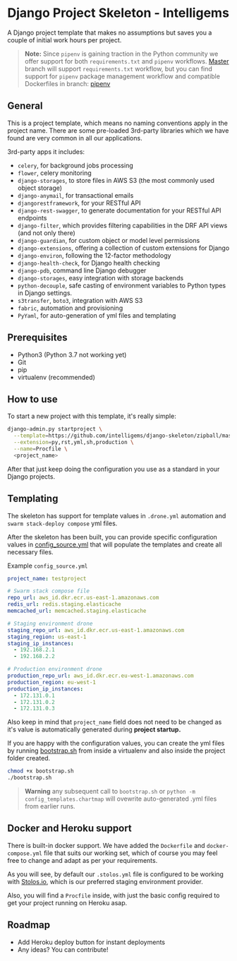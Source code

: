 # Django Project Skeleton - Intelligems

A Django project template that makes no assumptions but saves you a couple of initial work hours per project.

> __Note:__ Since `pipenv` is gaining traction in the Python community we offer support for both `requirements.txt` and `pipenv` workflows. [Master](https://github.com/intelligems/django-skeleton/tree/master) branch will support `requirements.txt` workflow, but you can find support for `pipenv` package management workflow and compatible Dockerfiles in branch: [pipenv](https://github.com/intelligems/django-skeleton/tree/pipenv)

## General

This is a project template, which means no naming conventions apply in the project name.
There are some pre-loaded 3rd-party libraries which we have found are very common in all our applications.

3rd-party apps it includes:

- `celery`, for background jobs processing
- `flower`, celery monitoring
- `django-storages`, to store files in AWS S3 (the most commonly used object storage)
- `django-anymail`, for transactional emails
- `djangorestframework`, for your RESTful API
- `django-rest-swagger`, to generate documentation for your RESTful API endpoints
- `django-filter`, which provides filtering capabilities in the DRF API views (and not only there)
- `django-guardian`, for custom object or model level permissions
- `django-extensions`, offering a collection of custom extensions for Django
- `django-environ`, following the 12-factor methodology
- `django-health-check`, for Django health checking
- `django-pdb`, command line Django debugger
- `django-storages`, easy integration with storage backends
- `python-decouple`, safe casting of environment variables to Python types in Django settings.
- `s3transfer`, `boto3`, integration with AWS S3
- `fabric`, automation and provisioning
- `PyYaml`, for auto-generation of yml files and templating

## Prerequisites

- Python3 (Python 3.7 not working yet)
- Git
- pip
- virtualenv (recommended)

## How to use

To start a new project with this template, it's really simple:

```bash
django-admin.py startproject \
  --template=https://github.com/intelligems/django-skeleton/zipball/master \
  --extension=py,rst,yml,sh,production \
  --name=Procfile \
  <project_name>
```

After that just keep doing the configuration you use as a standard in your Django projects.

## Templating

The skeleton has support for template values in `.drone.yml` automation and `swarm stack-deploy compose` yml files.

After the skeleton has been built, you can provide specific configuration values in [config_source.yml](./config_templates/config_source.yml) that will populate the templates and create all necessary files.

Example `config_source.yml`

```yaml
project_name: testproject

# Swarm stack compose file
repo_url: aws_id.dkr.ecr.us-east-1.amazonaws.com
redis_url: redis.staging.elasticache
memcached_url: memcached.staging.elasticache

# Staging environment drone
staging_repo_url: aws_id.dkr.ecr.us-east-1.amazonaws.com
staging_region: us-east-1
staging_ip_instances:
  - 192.168.2.1
  - 192.168.2.2

# Production environment drone
production_repo_url: aws_id.dkr.ecr.eu-west-1.amazonaws.com
production_region: eu-west-1
production_ip_instances:
  - 172.131.0.1
  - 172.131.0.2
  - 172.131.0.3
```

Also keep in mind that `project_name` field does not need to be changed as it's value is automatically generated during **project startup.**

If you are happy with the configuration values, you can create the yml files by running [bootstrap.sh](./bootstrap.sh) from inside a virtualenv and also inside the project folder created.

```bash
chmod +x bootstrap.sh
./bootstrap.sh
```

> __Warning__ any subsequent call to `bootstrap.sh` or `python -m config_templates.chartmap` will ovewrite auto-generated .yml files from earlier runs.

## Docker and Heroku support

There is built-in docker support. We have added the `Dockerfile` and `docker-compose.yml` file that suits our working set, which of course you may feel free to change and adapt as per your requirements.

As you will see, by default our `.stolos.yml` file is configured to be working with [Stolos.io](https://stolos.io), which is our preferred staging environment provider.

Also, you will find a `Procfile` inside, with just the basic config required to get your project running on Heroku asap.

## Roadmap

- Add Heroku deploy button for instant deployments
- Any ideas? You can contribute!